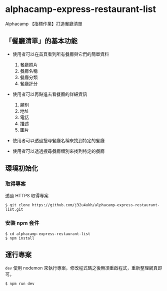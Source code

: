 # alphacamp-express-restaurant-list

Alphacamp 【指標作業】打造餐廳清單

## 「餐廳清單」的基本功能

* 使用者可以在首頁看到所有餐廳與它們的簡單資料
    1. 餐廳照片
    2. 餐廳名稱
    3. 餐廳分類
    4. 餐廳評分

* 使用者可以再點進去看餐廳的詳細資訊
    1. 類別
    2. 地址
    3. 電話
    4. 描述
    5. 圖片

* 使用者可以透過搜尋餐廳名稱來找到特定的餐廳
* 使用者可以透過搜尋餐廳類別來找到特定的餐廳

## 環境初始化

### 取得專案

透過 HTTPS 取得專案

```
$ git clone https://github.com/j32u4ukh/alphacamp-express-restaurant-list.git
```

### 安裝 npm 套件

```
$ cd alphacamp-express-restaurant-list
$ npm install
```

## 運行專案

`dev` 使用 nodemon 來執行專案，修改程式碼之後無須重啟程式，重新整理網頁即可。

```
$ npm run dev
```